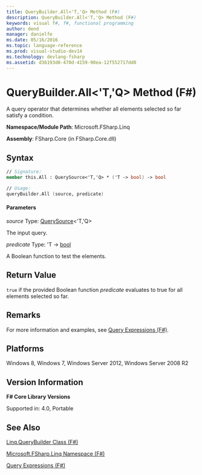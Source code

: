 ```yaml
---
title: QueryBuilder.All<'T,'Q> Method (F#)
description: QueryBuilder.All<'T,'Q> Method (F#)
keywords: visual f#, f#, functional programming
author: dend
manager: danielfe
ms.date: 05/16/2016
ms.topic: language-reference
ms.prod: visual-studio-dev14
ms.technology: devlang-fsharp
ms.assetid: d36193d8-470d-4159-90ea-12f552717dd0
---
```


# QueryBuilder.All<'T,'Q> Method (F#)

A query operator that determines whether all elements selected so far satisfy a condition.

**Namespace/Module Path**: Microsoft.FSharp.Linq

**Assembly**: FSharp.Core (in FSharp.Core.dll)


## Syntax

```fsharp
// Signature:
member this.All : QuerySource<'T,'Q> * ('T -> bool) -> bool

// Usage:
queryBuilder.All (source, predicate)
```

#### Parameters
*source*
Type: [QuerySource](https://msdn.microsoft.com/library/873589c1-c5dc-47d9-8abf-fee7258dfb00)&lt;'T,'Q&gt;


The input query.


*predicate*
Type: 'T -&gt; [bool](https://msdn.microsoft.com/library/89c0cf9c-49ce-4207-a3be-555851a67dd5)


A Boolean function to test the elements.

## Return Value
`true` if the provided Boolean function *predicate* evaluates to true for all elements selected so far.

## Remarks
For more information and examples, see [Query Expressions (F#)](https://msdn.microsoft.com/library/ff72235c-3ad8-4215-8679-2754484823db).

## Platforms
Windows 8, Windows 7, Windows Server 2012, Windows Server 2008 R2

## Version Information
**F# Core Library Versions**

Supported in: 4.0, Portable

## See Also
[Linq.QueryBuilder Class &#40;F&#35;&#41;](Linq.QueryBuilder-Class-%5BFSharp%5D.md)

[Microsoft.FSharp.Linq Namespace &#40;F&#35;&#41;](Microsoft.FSharp.Linq-Namespace-%5BFSharp%5D.md)

[Query Expressions (F#)](https://msdn.microsoft.com/library/ff72235c-3ad8-4215-8679-2754484823db)
